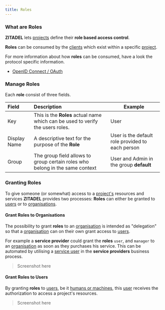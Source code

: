 ```yaml
---
title: Roles
---
```


### What are Roles

**ZITADEL** lets [projects](administrate#projects) define their **role based access control**.

**Roles** can be consumed by the [clients](administrate#clients) which exist within a specific [project](administrate#projects).

For more information about how **roles** can be consumed, have a look the protocol specific information.

- [OpenID Connect / OAuth](quickstarts#How_to_consume_authorizations_in_your_application_or_service)

### Manage Roles

Each **role** consist of three fields.

| Field        | Description                                                                  | Example                                          |
|:-------------|:-----------------------------------------------------------------------------|--------------------------------------------------|
| Key          | This is the **Roles** actual name which can be used to verify the users roles.                                            | User                                             |
| Display Name | A descriptive text for the purpose of the **Role**                           | User is the default role provided to each person |
| Group        | The group field allows to group certain roles who belong in the same context | User and Admin in the group **default**          |

### Granting Roles

To give someone (or somewhat) access to a [project's](administrate#projects) resources and services **ZITADEL** provides two processes: **Roles** can either be granted to [users](administrate#Users) or to [organisations](administrate#Organisations).

#### Grant Roles to Organisations

The possibility to grant **roles** to an [organisation](administrate#Organisations) is intended as "delegation" so that a [organisation](administrate#Organisations) can on their own grant access to [users](administrate#Users).

For example a **service provider** could grant the **roles** `user`, and `manager` to an [organisation](administrate#Organisations) as soon as they purchases his service. This can be automated by utilising a [service user](administrate#Manage_Service_Users) in the **service providers** business process.

> Screenshot here

#### Grant Roles to Users

By granting **roles** to [users](administrate#Users), be it [humans or machines](administrate#Human_vs_Service_Users), this [user](administrate#Users) receives the authorization to access a project's resources.

> Screenshot here
